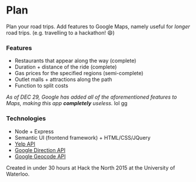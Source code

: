 # Plan
Plan your road trips.
Add features to Google Maps, namely useful for _longer_ road trips. (e.g. travelling to a hackathon! 😄)

### Features
- Restaurants that appear along the way (complete)
- Duration + distance of the ride (complete)
- Gas prices for the specified regions (semi-complete)
- Outlet malls + attractions along the path
- Function to split costs

_As of DEC 29, Google has added all of the aforementioned features to Maps, making this app **completely** useless._ lol gg

### Technologies
- Node + Express
- Semantic UI (frontend framework) + HTML/CSS/JQuery
- [Yelp API](https://www.yelp.ca/developers/documentation/v2/overview)
- [Google Direction API](https://developers.google.com/maps/documentation/directions)
- [Google Geocode API](https://developers.google.com/maps/documentation/geocoding)

Created in under 30 hours at Hack the North 2015 at the University of Waterloo.
